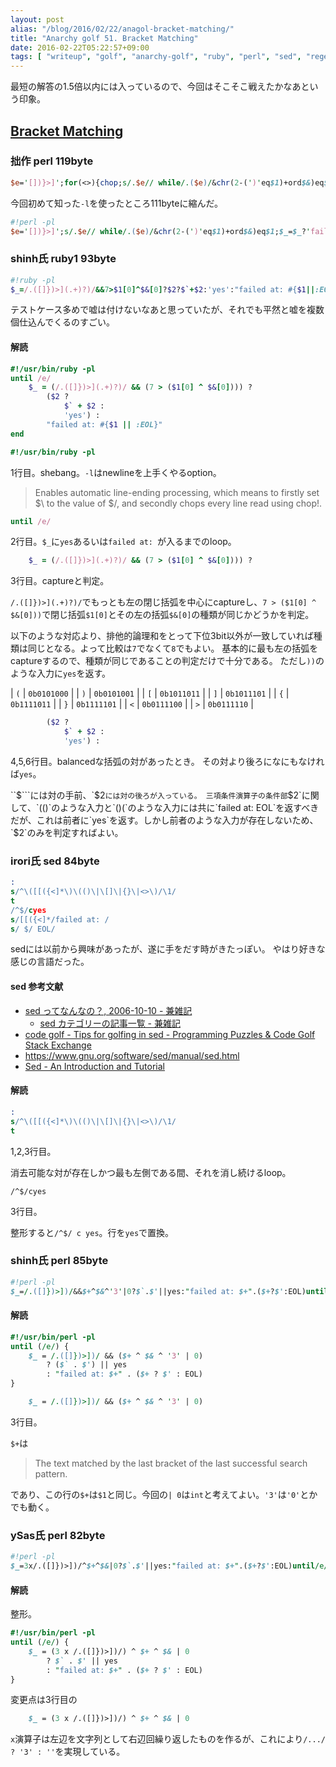 ```yaml
---
layout: post
alias: "/blog/2016/02/22/anagol-bracket-matching/"
title: "Anarchy golf 51. Bracket Matching"
date: 2016-02-22T05:22:57+09:00
tags: [ "writeup", "golf", "anarchy-golf", "ruby", "perl", "sed", "regex", "greedy" ]
---
```


最短の解答の1.5倍以内には入っているので、今回はそこそこ戦えたかなあという印象。

## [Bracket Matching](http://golf.shinh.org/p.rb?Bracket+Matching)

### 拙作 perl 119byte

``` perl
$e='[])}>]';for(<>){chop;s/.$e// while/.($e)/&chr(2-(')'eq$1)+ord$&)eq$1;print$_?'failed at: '.(/$e/?$&.$':EOL):yes,$/}
```

今回初めて知った`-l`を使ったところ111byteに縮んだ。

``` perl
#!perl -pl
$e='[])}>]';s/.$e// while/.($e)/&chr(2-(')'eq$1)+ord$&)eq$1;$_=$_?'failed at: '.(/$e/?$&.$':EOL):yes
```

### shinh氏 ruby1 93byte

``` ruby
#!ruby -pl
$_=/.([]})>](.+)?)/&&7>$1[0]^$&[0]?$2?$`+$2:'yes':"failed at: #{$1||:EOL}"until/e/
```

テストケース多めで嘘は付けないなあと思っていたが、それでも平然と嘘を複数個仕込んでくるのすごい。

#### 解読

``` ruby
#!/usr/bin/ruby -pl
until /e/
    $_ = (/.([]})>](.+)?)/ && (7 > ($1[0] ^ $&[0]))) ?
        ($2 ?
            $` + $2 :
            'yes') :
        "failed at: #{$1 || :EOL}"
end
```

``` ruby
#!/usr/bin/ruby -pl
```

1行目。shebang。`-l`はnewlineを上手くやるoption。

>   Enables automatic line-ending processing, which means to firstly set $\ to the value of $/, and secondly chops every line read using chop!.

``` ruby
until /e/
```

2行目。`$_`に`yes`あるいは`failed at: `が入るまでのloop。

``` ruby
    $_ = (/.([]})>](.+)?)/ && (7 > ($1[0] ^ $&[0]))) ?
```

3行目。captureと判定。

`/.([]})>](.+)?)/`でもっとも左の閉じ括弧を中心にcaptureし、`7 > ($1[0] ^ $&[0]))`で閉じ括弧`$1[0]`とその左の括弧`$&[0]`の種類が同じかどうかを判定。

以下のような対応より、排他的論理和をとって下位3bit以外が一致していれば種類は同じとなる。よって比較は`7`でなくて`8`でもよい。
基本的に最も左の括弧をcaptureするので、種類が同じであることの判定だけで十分である。
ただし`))`のような入力に`yes`を返す。

| `(` | `0b0101000` |
| `)` | `0b0101001` |
| `[` | `0b1011011` |
| `]` | `0b1011101` |
| `{` | `0b1111011` |
| `}` | `0b1111101` |
| `<` | `0b0111100` |
| `>` | `0b0111110` |


``` ruby
        ($2 ?
            $` + $2 :
            'yes') :
```

4,5,6行目。balancedな括弧の対があったとき。
その対より後ろになにもなければ`yes`。

``$```には対の手前、`$2`には対の後ろが入っている。
三項条件演算子の条件部`$2`に関して、`(()`のような入力と`()(`のような入力には共に`failed at: EOL`を返すべきだが、これは前者に`yes`を返す。しかし前者のような入力が存在しないため、`$2`のみを判定すればよい。

### irori氏 sed 84byte

``` sed
:
s/^\([[({<]*\)\(()\|\[]\|{}\|<>\)/\1/
t
/^$/cyes
s/[[({<]*/failed at: /
s/ $/ EOL/
```

sedには以前から興味があったが、遂に手をだす時がきたっぽい。
やはり好きな感じの言語だった。

#### sed 参考文献

-   [sed ってなんなの？, 2006-10-10 - 兼雑記](http://shinh.hatenablog.com/entries/2006/10/10)
    -   [sed カテゴリーの記事一覧 - 兼雑記](http://shinh.hatenablog.com/archive/category/sed)
-   [code golf - Tips for golfing in sed - Programming Puzzles & Code Golf Stack Exchange](http://codegolf.stackexchange.com/questions/51323/tips-for-golfing-in-sed)
-   <https://www.gnu.org/software/sed/manual/sed.html>
-   [Sed - An Introduction and Tutorial](http://www.grymoire.com/Unix/Sed.html)

#### 解読

``` sed
:
s/^\([[({<]*\)\(()\|\[]\|{}\|<>\)/\1/
t
```

1,2,3行目。

消去可能な対が存在しかつ最も左側である間、それを消し続けるloop。

`/^$/cyes`

3行目。

整形すると`/^$/ c yes`。行を`yes`で置換。

### shinh氏 perl 85byte

``` perl
#!perl -pl
$_=/.([]})>])/&&$+^$&^'3'|0?$`.$'||yes:"failed at: $+".($+?$':EOL)until/e/
```

#### 解読

``` perl
#!/usr/bin/perl -pl
until (/e/) {
    $_ = /.([]})>])/ && ($+ ^ $& ^ '3' | 0)
        ? ($` . $') || yes
        : "failed at: $+" . ($+ ? $' : EOL)
}
```

``` perl
    $_ = /.([]})>])/ && ($+ ^ $& ^ '3' | 0)
```

3行目。

`$+`は

>   The text matched by the last bracket of the last successful search pattern.

であり、この行の`$+`は`$1`と同じ。今回の`| 0`は`int`と考えてよい。`'3'`は`'0'`とかでも動く。

### ySas氏 perl 82byte

``` perl
#!perl -pl
$_=3x/.([]})>])/^$+^$&|0?$`.$'||yes:"failed at: $+".($+?$':EOL)until/e/
```

#### 解読

整形。

``` perl
#!/usr/bin/perl -pl
until (/e/) {
    $_ = (3 x /.([]})>])/) ^ $+ ^ $& | 0
        ? $` . $' || yes
        : "failed at: $+" . ($+ ? $' : EOL)
}
```

変更点は3行目の

``` perl
    $_ = (3 x /.([]})>])/) ^ $+ ^ $& | 0
```

`x`演算子は左辺を文字列として右辺回繰り返したものを作るが、これにより`/.../ ? '3' : ''`を実現している。
